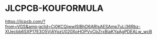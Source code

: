 # JLCPCB-KOUFORMULA
https://jlcpcb.com/?from=VGS&amp;gclid=Cj0KCQjwwISlBhD6ARIsAESAmp7uLj36Rbz-XUecbb6SXP17E3O5VjAYpzU020XoHOPVvCbZrxBiaKYaAgPDEALw_wcB
